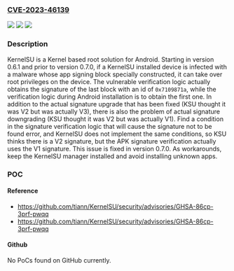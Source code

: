 ### [CVE-2023-46139](https://cve.mitre.org/cgi-bin/cvename.cgi?name=CVE-2023-46139)
![](https://img.shields.io/static/v1?label=Product&message=KernelSU&color=blue)
![](https://img.shields.io/static/v1?label=Version&message=%3D%20%3E%3D%200.6.1%2C%20%3C%200.7.0%20&color=brighgreen)
![](https://img.shields.io/static/v1?label=Vulnerability&message=CWE-863%3A%20Incorrect%20Authorization&color=brighgreen)

### Description

KernelSU is a Kernel based root solution for Android. Starting in version 0.6.1 and prior to version 0.7.0, if a KernelSU installed device is infected with a malware whose app signing block specially constructed, it can take over root privileges on the device. The vulnerable verification logic actually obtains the signature of the last block with an id of `0x7109871a`, while the verification logic during Android installation is to obtain the first one. In addition to the actual signature upgrade that has been fixed (KSU thought it was V2 but was actually V3), there is also the problem of actual signature downgrading (KSU thought it was V2 but was actually V1). Find a condition in the signature verification logic that will cause the signature not to be found error, and KernelSU does not implement the same conditions, so KSU thinks there is a V2 signature, but the APK signature verification actually uses the V1 signature. This issue is fixed in version 0.7.0. As workarounds, keep the KernelSU manager installed and avoid installing unknown apps.

### POC

#### Reference
- https://github.com/tiann/KernelSU/security/advisories/GHSA-86cp-3prf-pwqq
- https://github.com/tiann/KernelSU/security/advisories/GHSA-86cp-3prf-pwqq

#### Github
No PoCs found on GitHub currently.

